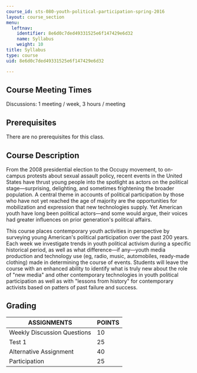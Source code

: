 ```yaml
---
course_id: sts-080-youth-political-participation-spring-2016
layout: course_section
menu:
  leftnav:
    identifier: 8e6d0c7ded49331525e6f147429e6d32
    name: Syllabus
    weight: 10
title: Syllabus
type: course
uid: 8e6d0c7ded49331525e6f147429e6d32

---
```


Course Meeting Times
--------------------

Discussions: 1 meeting / week, 3 hours / meeting

Prerequisites
-------------

There are no prerequisites for this class.

Course Description
------------------

From the 2008 presidential election to the Occupy movement, to on-campus protests about sexual assault policy, recent events in the United States have thrust young people into the spotlight as actors on the political stage—surprising, delighting, and sometimes frightening the broader population. A central theme in accounts of political participation by those who have not yet reached the age of majority are the opportunities for mobilization and expression that new technologies supply. Yet American youth have long been political actors—and some would argue, their voices had greater influences on prior generation's political affairs.

This course places contemporary youth activities in perspective by surveying young American's political participation over the past 200 years. Each week we investigate trends in youth political activism during a specific historical period, as well as what difference—if any—youth media production and technology use (eg, radio, music, automobiles, ready-made clothing) made in determining the course of events. Students will leave the course with an enhanced ability to identify what is truly new about the role of "new media" and other contemporary technologies in youth political participation as well as with "lessons from history" for contemporary activists based on patters of past failure and success.

Grading
-------

| ASSIGNMENTS | POINTS |
| --- | --- |
| Weekly Discussion Questions | 10 |
| Test 1 | 25 |
| Alternative Assignment | 40 |
| Participation | 25